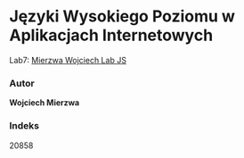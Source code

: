 # Języki Wysokiego Poziomu w Aplikacjach Internetowych

Lab7: [Mierzwa Wojciech Lab JS](https://wojciechmierzwa.github.io/lab7)

### Autor
**Wojciech Mierzwa**  

### Indeks
20858

